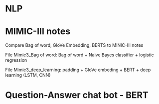 # NLP
# MIMIC-III notes
Compare Bag of word, GloVe Embedding, BERTS to MINIC-III notes 

File Mimic3_Bag of word: Bag of word + Naive Bayes classifier + logistic regression

File Mimic3_deep_learning: padding + GloVe embeding + BERT + deep learning (LSTM, CNN)

# Question-Answer chat bot - BERT

